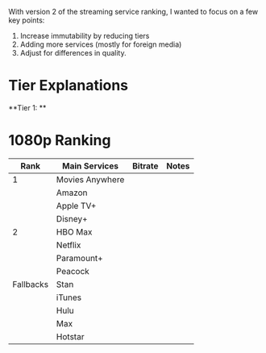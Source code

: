 With version 2 of the streaming service ranking, I wanted to focus on a few key points:

1. Increase immutability by reducing tiers
2. Adding more services (mostly for foreign media)
3. Adjust for differences in quality.


# Tier Explanations

**Tier 1: ** 







# 1080p Ranking

| Rank      | Main Services   | Bitrate | Notes |
| --------- | --------------- | ------- | ----- |
| 1         | Movies Anywhere |         |       |
|           | Amazon          |         |       |
|           | Apple TV+       |         |       |
|           | Disney+         |         |       |
| 2         | HBO Max         |         |       |
|           | Netflix         |         |       |
|           | Paramount+      |         |       |
|           | Peacock         |         |       |
| Fallbacks | Stan            |         |       |
|           | iTunes          |         |       |
|           | Hulu            |         |       |
|           | Max             |         |       |
|           | Hotstar         |         |       |
